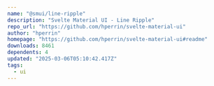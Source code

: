 ```yaml
---
name: "@smui/line-ripple"
description: "Svelte Material UI - Line Ripple"
repo_url: "https://github.com/hperrin/svelte-material-ui"
author: "hperrin"
homepage: "https://github.com/hperrin/svelte-material-ui#readme"
downloads: 8461
dependents: 4
updated: "2025-03-06T05:10:42.417Z"
tags: 
  - ui
---
```

